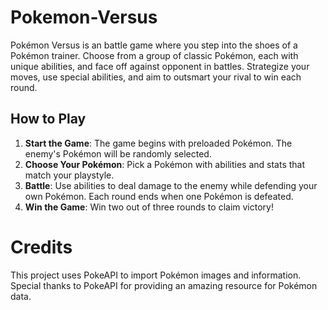 # Pokemon-Versus
Pokémon Versus is an battle game where you step into the shoes of a Pokémon trainer. Choose from a group of classic Pokémon, each with unique abilities, and face off against opponent in battles. Strategize your moves, use special abilities, and aim to outsmart your rival to win each round.

## How to Play
1. **Start the Game**: The game begins with preloaded Pokémon. The enemy's Pokémon will be randomly selected.
2. **Choose Your Pokémon**: Pick a Pokémon with abilities and stats that match your playstyle.
3. **Battle**: Use abilities to deal damage to the enemy while defending your own Pokémon. Each round ends when one Pokémon is defeated.
4. **Win the Game**: Win two out of three rounds to claim victory!

# Credits
This project uses PokeAPI to import Pokémon images and information. Special thanks to PokeAPI for providing an amazing resource for Pokémon data.

